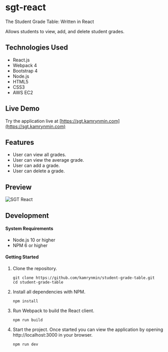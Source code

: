 # sgt-react

The Student Grade Table: Written in React

Allows students to view, add, and delete student grades.

## Technologies Used

- React.js
- Webpack 4
- Bootstrap 4
- Node.js
- HTML5
- CSS3
- AWS EC2

## Live Demo

Try the application live at [https://sgt.kamrynmin.com](https://sgt.kamrynmin.com)


## Features

- User can view all grades.
- User can view the average grade.
- User can add a grade.
- User can delete a grade.

## Preview

![SGT React](sgt-react.gif)

## Development

#### System Requirements

- Node.js 10 or higher
- NPM 6 or higher


#### Getting Started

1. Clone the repository.

    ```shell
    git clone https://github.com/kamrynmin/student-grade-table.git
    cd student-grade-table
    ```

1. Install all dependencies with NPM.

    ```shell
    npm install
    ```

1. Run Webpack to build the React client.

    ```shell
    npm run build
    ```

1. Start the project. Once started you can view the application by opening http://localhost:3000 in your browser.

    ```shell
    npm run dev
    ```
